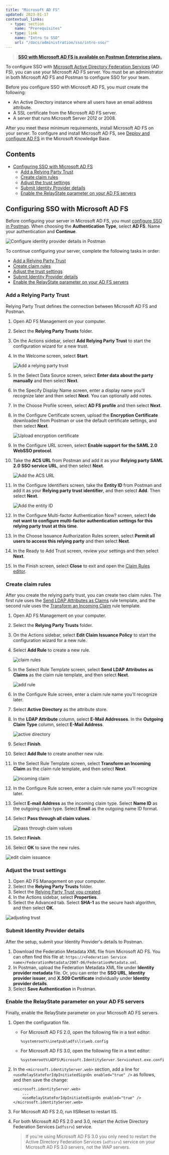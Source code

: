 ```yaml
---
title: "Microsoft AD FS"
updated: 2023-01-17
contextual_links:
  - type: section
    name: "Prerequisites"
  - type: link
    name: "Intro to SSO"
    url: "/docs/administration/sso/intro-sso/"
---
```


> **[SSO with Microsoft AD FS is available on Postman Enterprise plans.](https://www.postman.com/pricing)**

To configure SSO with [Microsoft Active Directory Federation Services](https://docs.microsoft.com/en-gb/windows-server/identity/active-directory-federation-services) (AD FS), you can use your Microsoft AD FS server. You must be an administrator in both Microsoft AD FS and Postman to configure SSO for your team.

Before you configure SSO with Microsoft AD FS, you must create the following:

* An Active Directory instance where all users have an email address attribute.
* A SSL certificate from the Microsoft AD FS server.
* A server that runs Microsoft Server 2012 or 2008.

After you meet these minimum requirements, install Microsoft AD FS on your server. To configure and install Microsoft AD FS, see [Deploy and configure AD FS](https://docs.microsoft.com/en-us/previous-versions/dynamicscrm-2016/deployment-administrators-guide/gg188612(v=crm.8)) in the Microsoft Knowledge Base.

## Contents

* [Configuring SSO with Microsoft AD FS](#configuring-sso-with-microsoft-ad-fs)
    * [Add a Relying Party Trust](#add-a-relying-party-trust)
    * [Create claim rules](#create-claim-rules)
    * [Adjust the trust settings](#adjust-the-trust-settings)
    * [Submit Identity Provider details](#submit-identity-provider-details)
    * [Enable the RelayState parameter on your AD FS servers](#enable-the-relaystate-parameter-on-your-ad-fs-servers)

## Configuring SSO with Microsoft AD FS

Before configuring your server in Microsoft AD FS, you must [configure SSO in Postman](/docs/administration/sso/admin-sso/). When choosing the **Authentication Type**, select **AD FS**. Name your authentication and **Continue**.

<img alt="Configure identity provider details in Postman" src="https://assets.postman.com/postman-docs/configure-identity-provider-details-v9.14.jpg"/>

To continue configuring your server, complete the following tasks in order:

* [Add a Relying Party Trust](#add-a-relying-party-trust)
* [Create claim rules](#create-claim-rules)
* [Adjust the trust settings](#adjust-the-trust-settings)
* [Submit Identity Provider details](#submit-identity-provider-details)
* [Enable the RelayState parameter on your AD FS servers](#enable-the-relaystate-parameter-on-your-ad-fs-servers)

### Add a Relying Party Trust

Relying Party Trust defines the connection between Microsoft AD FS and Postman.

1. Open AD FS Management on your computer.
1. Select the **Relying Party Trusts** folder.
1. On the Actions sidebar, select **Add Relying Party Trust** to start the configuration wizard for a new trust.
1. In the Welcome screen, select **Start**.

    ![Add a relying party trust](https://assets.postman.com/postman-docs/v10/ENT-Relying-Party-Trust-v10.jpg)

1. In the Select Data Source screen, select **Enter data about the party manually** and then select **Next**.
1. In the Specify Display Name screen, enter a display name you'll recognize later and then select **Next**. You can optionally add notes.
1. In the Choose Profile screen, select **AD FS profile** and then select **Next**.

1. In the Configure Certificate screen, upload the **Encryption Certificate** downloaded from Postman or use the default certificate settings, and then select **Next**.

    ![Upload encryption certificate](https://assets.postman.com/postman-docs/v10/ENT-configure-cert-v10.jpg)

1. In the Configure URL screen, select **Enable support for the SAML 2.0 WebSSO protocol**.
1. Take the **ACS URL** from Postman and add it as your **Relying party SAML 2.0 SSO service URL**, and then select **Next**.

    ![Add the ACS URL](https://assets.postman.com/postman-docs/ENT-ACS-URL.jpg)

1. In the Configure Identifiers screen, take the **Entity ID** from Postman and add it as your **Relying party trust identifier**, and then select **Add**. Then select **Next**.

    ![Add the entity ID](https://assets.postman.com/postman-docs/v10/ENT-Relying-party-trust-identifier-v10.jpg)

1. In the Configure Multi-factor Authentication Now? screen, select **I do not want to configure multi-factor authentication settings for this relying party trust at this time**.

1. In the Choose Issuance Authorization Rules screen, select **Permit all users to access this relying party** and then select **Next**.
1. In the Ready to Add Trust screen, review your settings and then select **Next**.
1. In the Finish screen, select **Close** to exit and open the [Claim Rules editor](#create-claim-rules).

### Create claim rules

After you create the relying party trust, you can create two claim rules. The first rule uses the [Send LDAP Attributes as Claims](https://learn.microsoft.com/en-us/windows-server/identity/ad-fs/operations/create-a-rule-to-send-ldap-attributes-as-claims) rule template, and the second rule uses the [Transform an Incoming Claim](https://learn.microsoft.com/en-us/windows-server/identity/ad-fs/operations/create-a-rule-to-transform-an-incoming-claim) rule template.

1. Open AD FS Management on your computer.
1. Select the **Relying Party Trusts** folder.
1. On the Actions sidebar, select **Edit Claim Issuance Policy** to start the configuration wizard for a new rule.
1. Select **Add Rule** to create a new rule.

    ![claim rules](https://assets.postman.com/postman-docs/ENT-claim-rules.jpeg)

1. In the Select Rule Template screen, select **Send LDAP Attributes as Claims** as the claim rule template, and then select **Next**.

    ![add rule](https://assets.postman.com/postman-docs/ENT-Add-Rule.jpeg)

1. In the Configure Rule screen, enter a claim rule name you'll recognize later.
1. Select **Active Directory** as the attribute store.
1. In the **LDAP Attribute** column, select **E-Mail Addresses**. In the **Outgoing Claim Type** column, select **E-Mail Address**.

    ![active directory](https://assets.postman.com/postman-docs/ENT-Active-Directory.jpeg)

1. Select **Finish**.
1. Select **Add Rule** to create another new rule.
1. In the Select Rule Template screen, select **Transform an Incoming Claim** as the claim rule template, and then select **Next**.

    ![incoming claim](https://assets.postman.com/postman-docs/ENT-Transform-Incoming-Claim.jpeg)

1. In the Configure Rule screen, enter a claim rule name you'll recognize later.
1. Select **E-mail Address** as the incoming claim type. Select **Name ID** as the outgoing claim type. Select **Email** as the outgoing name ID format.
1. Select **Pass through all claim values**.

    ![pass through claim values](https://assets.postman.com/postman-docs/ENT-Pass-through-all-claim-values.jpeg)

1. Select **Finish**.
1. Select **OK** to save the new rules.

![edit claim issuance](https://assets.postman.com/postman-docs/ENT-Edit-Claim-Issuance-Policy.jpeg)

### Adjust the trust settings

1. Open AD FS Management on your computer.
1. Select the **Relying Party Trusts** folder.
1. Select the [Relying Party Trust you created](#add-a-relying-party-trust).
1. In the Actions sidebar, select **Properties**.
1. Select the Advanced tab. Select **SHA-1** as the secure hash algorithm, and then select **OK**.

![adjusting trust](https://assets.postman.com/postman-docs/ENT-Adjusting-trust-settings.jpeg)

### Submit Identity Provider details

After the setup, submit your Identity Provider's details to Postman.

1. Download the Federation Metadata XML file from Microsoft AD FS. You can often find this file at: `https://<Federation Service name>/FederationMetadata/2007-06/FederationMetadata.xml`.
1. In Postman, upload the Federation Metadata XML file under **Identity provider metadata** file. Or, you can enter the **SSO URL**, **Identity provider issuer**, and **X.509 Certificate** individually under **Identity provider details**.
1. Select **Save Authentication** in Postman.

### Enable the RelayState parameter on your AD FS servers

Finally, enable the RelayState parameter on your Microsoft AD FS servers.

1. Open the configuration file.

    * For Microsoft AD FS 2.0, open the following file in a text editor:

        ```shell
        %systemroot%\inetpub\adfs\ls\web.config
        ```

    * For Microsoft AD FS 3.0, open the following file in a text editor:

        ```shell
        %systemroot%\ADFS\Microsoft.IdentityServer.Servicehost.exe.config
        ```

1. In the `<microsoft.identityServer.web>` section, add a line for `<useRelayStateForIdpInitiatedSignOn enabled="true" />` as follows, and then save the change:

    ```shell
    <microsoft.identityServer.web>
        ...
        <useRelayStateForIdpInitiatedSignOn enabled="true" />
    </microsoft.identityServer.web>
    ```

1. For Microsoft AD FS 2.0, run IISReset to restart IIS.
1. For both Microsoft AD FS 2.0 and 3.0, restart the Active Directory Federation Services (`adfssrv`) service.

    > If you're using Microsoft AD FS 3.0 you only need to restart the Active Directory Federation Services (`adfssrv`) service on your Microsoft AD FS 3.0 servers, not the WAP servers.
